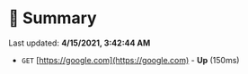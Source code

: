 # 📖 Summary
Last updated: **4/15/2021, 3:42:44 AM**

- `GET` [https://google.com](https://google.com) - **Up** (150ms)
